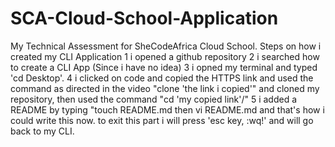 # SCA-Cloud-School-Application
My Technical Assessment for SheCodeAfrica Cloud School.
Steps on how i created my CLI Application
1 i opened a github repository
2 i searched how to create a CLI App (Since i have no idea)
3 i opned my terminal and typed 'cd Desktop'.
4 i clicked on code and copied the HTTPS link and used the command as directed in the video "clone 'the link i copied'" and cloned my repository, then used the command "cd 'my copied link'/"
5 i added a README by typing "touch README.md then vi README.md and that's how i could write this now. to exit this part i will press 'esc key, :wq!' and will go back to my CLI. 

